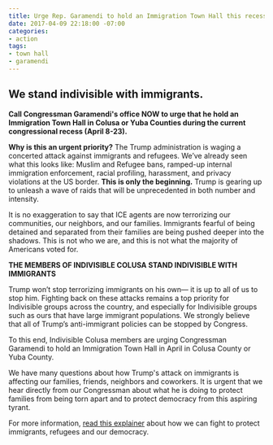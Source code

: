 ```yaml
---
title: Urge Rep. Garamendi to hold an Immigration Town Hall this recess
date: 2017-04-09 22:18:00 -07:00
categories:
- action
tags:
- town hall
- garamendi
---
```


## We stand indivisible with immigrants.

**Call Congressman Garamendi's office NOW to urge that he hold an Immigration Town Hall in Colusa or Yuba Counties during the current congressional recess (April 8-23).**

**Why is this an urgent priority?** The Trump administration is waging a concerted attack against immigrants and refugees. We’ve already seen what this looks like: Muslim and Refugee bans, ramped-up internal immigration enforcement, racial profiling, harassment, and privacy violations at the US border. **This is only the beginning.** Trump is gearing up to unleash a wave of raids that will be unprecedented in both number and intensity.

It is no exaggeration to say that ICE agents are now terrorizing our communities, our neighbors, and our families. Immigrants fearful of being detained and separated from their families are being pushed deeper into the shadows. This is not who we are, and this is not what the majority of Americans voted for.

**THE MEMBERS OF INDIVISIBLE COLUSA STAND INDIVISIBLE WITH IMMIGRANTS**

Trump won’t stop terrorizing immigrants on his own— it is up to all of us to stop him. Fighting back on these attacks remains a top priority for Indivisible groups across the country, and especially for Indivisible groups such as ours that have large immigrant populations. We strongly believe that all of Trump’s anti-immigrant policies can be stopped by Congress. 

To this end, Indivisible Colusa members are urging Congressman Garamendi to hold an Immigration Town Hall in April in Colusa County or Yuba County. 

We have many questions about how Trump's attack on immigrants is affecting our families, friends, neighbors and coworkers. It is urgent that we hear directly from our Congressman about what he is doing to protect families from being torn apart and to protect democracy from this aspiring tyrant. 

For more information, [read this explainer](https://www.indivisibleguide.com/resource/response-to-immigration-raids-and-other-attacks-against-immigrants-and-refugees/) about how we can fight to protect immigrants, refugees and our democracy.